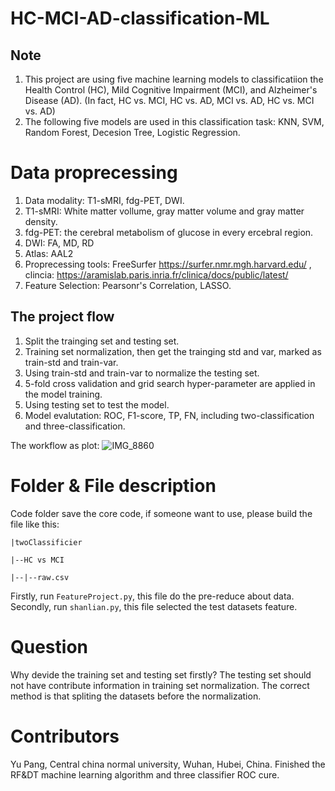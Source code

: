 # HC-MCI-AD-classification-ML
## Note
1. This project are using five machine learning models to classificatiion the Health Control (HC), Mild Cognitive Impairment (MCI), and Alzheimer's Disease (AD). (In fact, HC vs. MCI, HC vs. AD, MCI vs. AD, HC vs. MCI vs. AD)
2. The following five models are used in this classification task: KNN, SVM, Random Forest, Decesion Tree, Logistic Regression.

# Data proprecessing
1. Data modality: T1-sMRI, fdg-PET, DWI.
2. T1-sMRI: White matter vollume, gray matter volume and gray matter density. 
3. fdg-PET: the cerebral metabolism of glucose in every ercebral region.
4. DWI: FA, MD, RD
5. Atlas: AAL2
6. Proprecessing tools: FreeSurfer https://surfer.nmr.mgh.harvard.edu/ , clincia: https://aramislab.paris.inria.fr/clinica/docs/public/latest/
7. Feature Selection: Pearsonr's Correlation, LASSO.

## The project flow
1. Split the trainging set and testing set.
2. Training set normalization, then get the trainging std and var, marked as train-std and train-var.
3. Using train-std and train-var to normalize the testing set.
4. 5-fold cross validation and grid search hyper-parameter are applied in the model training. 
5. Using testing set to test the model.
6. Model evalutation: ROC, F1-score, TP, FN, including two-classification and three-classification.

The workflow as plot:
![IMG_8860](https://user-images.githubusercontent.com/34188169/163707021-241ac552-fa61-4dc4-87f2-e9bf13693adc.JPG)


# Folder & File description
Code folder save the core code, if someone want to use, please build the file like this:
```
|twoClassificier

|--HC vs MCI

|--|--raw.csv
```

Firstly, run `FeatureProject.py`, this file do the pre-reduce about data.
Secondly, run `shanlian.py`, this file selected the test datasets feature.

# Question
Why devide the training set and testing set firstly?
The testing set should not have contribute information in training set normalization. The correct method is that spliting the datasets before the normalization.
# Contributors
Yu Pang, Central china normal university, Wuhan, Hubei, China. Finished the RF&DT machine learning algorithm and three classifier ROC cure.
